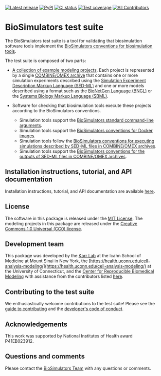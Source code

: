 [![Latest release](https://img.shields.io/github/v/release/biosimulators/Biosimulators_test_suite)](https://github.com/biosimulators/Biosimulators_test_suite/releases)
[![PyPI](https://img.shields.io/pypi/v/Biosimulators-test-suite)](https://pypi.org/project/Biosimulators-test-suite/)
[![CI status](https://github.com/biosimulators/Biosimulators_test_suite/workflows/Continuous%20integration/badge.svg)](https://github.com/biosimulators/Biosimulators_test_suite/actions?query=workflow%3A%22Continuous+integration%22)
[![Test coverage](https://codecov.io/gh/biosimulators/Biosimulators_test_suite/branch/dev/graph/badge.svg)](https://codecov.io/gh/biosimulators/Biosimulators_test_suite)
[![All Contributors](https://img.shields.io/github/all-contributors/biosimulators/Biosimulators_test_suite/HEAD)](#contributors-)

# BioSimulators test suite

The BioSimulators test suite is a tool for validating that biosimulation software tools implement the [BioSimulators conventions for biosimulation tools](https://docs.biosimulations.org/concepts/conventions/).

The test suite is composed of two parts:

* [A collection of example modeling projects](examples). Each project is represented by a single [COMBINE/OMEX archive](https://combinearchive.org/) that contains one or more simulation experiments described using the [Simulation Experiment Description Markup Language (SED-ML)](https://sed-ml.org) and one or more models described using a format such as the [BioNetGen Language (BNGL)](https://bionetgen.org) or the [Systems Biology Markup Language (SBML)](http://sbml.org).

* Software for checking that biosimulation tools execute these projects according to the BioSimulators conventions.

    * Simulation tools support the [BioSimulators standard command-line arguments](https://docs.biosimulations.org/concepts/conventions/simulator-interfaces/).
    * Simulation tools support the [BioSimulators conventions for Docker images](https://docs.biosimulations.org/concepts/conventions/simulator-images/).
    * Simulation tools follow the [BioSimulators conventions for executing simulations described by SED-ML files in COMBINE/OMEX archives](https://docs.biosimulations.org/concepts/conventions/simulation-experiments/).
    * Simulation tools support the [BioSimulators conventions for the outputs of SED-ML files in COMBINE/OMEX archives](https://docs.biosimulations.org/concepts/conventions/simulation-run-reports/).

## Installation instructions, tutorial, and API documentation
Installation instructions, tutorial, and API documentation are available [here](https://docs.biosimulators.org/Biosimulators_test_suite/).

## License
The software in this package is released under the [MIT License](LICENSE). The modeling projects in this package are released under the [Creative Commons 1.0 Universal (CC0) license](LICENSE-DATA).

## Development team
This package was developed by the [Karr Lab](https://www.karrlab.org) at the Icahn School of Medicine at Mount Sinai in New York, the [https://health.uconn.edu/cell-analysis-modeling/](https://health.uconn.edu/cell-analysis-modeling/) at the University of Connecticut, and the [Center for Reproducible Biomedical Modeling](http://reproduciblebiomodels.org) with assistance from the contributors listed [here](CONTRIBUTORS.md).

## Contributing to the test suite
We enthusiastically welcome contributions to the test suite! Please see the [guide to contributing](CONTRIBUTING.md) and the [developer's code of conduct](CODE_OF_CONDUCT.md).

## Acknowledgements
This work was supported by National Institutes of Health award P41EB023912.

## Questions and comments
Please contact the [BioSimulators Team](mailto:info@biosimulators.org) with any questions or comments.
